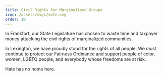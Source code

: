 ```yaml
---
title: Civil Rights for Marginalized Groups
icon: /assets/svgs/vote.svg
order: 10
---
```


In Frankfort, our State Legislature has chosen to waste time and taxpayer money attacking the civil rights of marginalized communities.

In Lexington, we have proudly stood for the rights of all people. We must continue to protect our Fairness Ordinance and support people of color, women, LGBTQ people, and everybody whose freedoms are at risk.

Hate has no home here.
